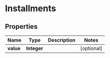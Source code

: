 

# Installments


## Properties

| Name | Type | Description | Notes |
|------------ | ------------- | ------------- | -------------|
|**value** | **Integer** |  |  [optional] |



